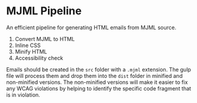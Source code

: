 # MJML Pipeline

An efficient pipeline for generating HTML emails from MJML source.

1. Convert MJML to HTML
2. Inline CSS
3. Minify HTML
4. Accessibility check

Emails should be created in the `src` folder with a `.mjml` extension.
The gulp file will process them and drop them into the `dist` folder in minified and non-minified versions.
The non-minified versions will make it easier to fix any WCAG violations by helping to identify the specific code fragment that is in violation.
